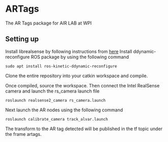 # ARTags
The AR Tags package for AIR LAB at WPI

## Setting up
Install librealsense by following instructions from [here](https://github.com/IntelRealSense/librealsense)
Install ddynamic-reconfigure ROS package by using the following command

```
sudo apt install ros-kinetic-ddynamic-reconfigure
```

Clone the entire repository into your catkin workspace and compile. 

Once compiled, source the workspace. Then connect the Intel RealSense camera and launch the rs_camera launch file
```
roslaunch realsense2_camera rs_camera.launch
```
Next launch the AR nodes using the following command
```
roslaunch calibrate_camera track_alvar.launch
```

The transform to the AR tag detected will be published in the tf topic under the frame artags.

